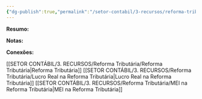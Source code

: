 ```yaml
---
{"dg-publish":true,"permalink":"/setor-contabil/3-recursos/reforma-tributaria/mei-na-reforma-tributaria/","dgPassFrontmatter":true,"created":"2025-08-19T21:25:11.758-03:00","updated":"2025-08-19T23:47:44.937-03:00"}
---
```


**Resumo:**



**Notas:**



**Conexões:**

[[SETOR CONTÁBIL/3. RECURSOS/Reforma Tributária/Reforma Tributária\|Reforma Tributária]]
[[SETOR CONTÁBIL/3. RECURSOS/Reforma Tributária/Lucro Real na Reforma Tributária\|Lucro Real na Reforma Tributária]]
[[SETOR CONTÁBIL/3. RECURSOS/Reforma Tributária/MEI na Reforma Tributária\|MEI na Reforma Tributária]]